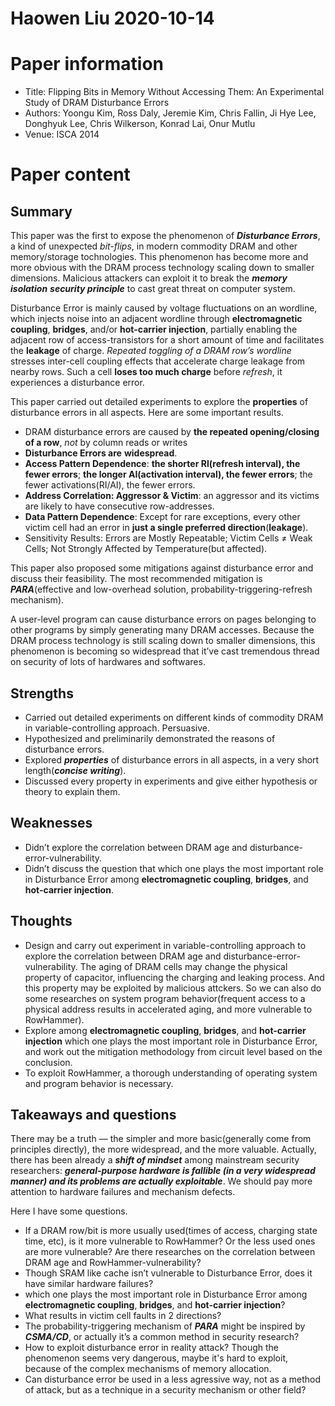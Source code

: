 # Haowen Liu  2020-10-14

# Paper information

- Title: Flipping Bits in Memory Without Accessing Them: An Experimental Study of DRAM Disturbance Errors
- Authors: Yoongu Kim, Ross Daly, Jeremie Kim, Chris Fallin, Ji Hye Lee, Donghyuk Lee, Chris Wilkerson, Konrad Lai, Onur Mutlu
- Venue: ISCA 2014

# Paper content

## Summary
This paper was the first to expose the phenomenon of ***Disturbance Errors***, a kind of unexpected *bit-flips*, in modern commodity DRAM and other memory/storage tochnologies. This phenomenon has become more and more obvious with the DRAM process technology scaling down to smaller dimensions. Malicious attackers can exploit it to break the ***memory isolation*** ***security principle*** to cast great threat on computer system.

Disturbance Error is mainly caused by voltage fluctuations on an wordline, which injects noise into an adjacent wordline through **electromagnetic coupling**, **bridges**, and/or **hot-carrier injection**, partially enabling the adjacent row of access-transistors for a short amount of time and facilitates the **leakage** of charge. *Repeated toggling of a DRAM row’s wordline* stresses inter-cell coupling effects that accelerate charge leakage from nearby rows. Such a cell **loses too much charge** before *refresh*, it experiences a disturbance error.

This paper carried out detailed experiments to explore the **properties** of disturbance errors in all aspects. Here are some important results.

- DRAM disturbance errors are caused by **the repeated opening/closing of a row**, *not* by column reads or writes
- **Disturbance Errors are** **widespread**.
- **Access Pattern Dependence**: **the shorter RI(refresh interval), the fewer errors**; **the longer AI(activation interval), the fewer errors**; the fewer activations(RI/AI), the fewer errors.
- **Address Correlation: Aggressor & Victim**: an aggressor and its victims are likely to have consecutive row-addresses.
- **Data Pattern Dependence**: Except for rare exceptions, every other victim cell had an error in **just a single preferred direction**(**leakage**).
- Sensitivity Results: Errors are Mostly Repeatable; Victim Cells $\ne$ Weak Cells; Not Strongly Affected by Temperature(but affected).

This paper also proposed some mitigations against disturbance error and discuss their feasibility. The most recommended mitigation is ***PARA***(effective and low-overhead solution, probability-triggering-refresh mechanism).

A user-level program can cause disturbance errors on pages belonging to other programs by simply generating many DRAM accesses. Because the DRAM process technology is still scaling down to smaller dimensions, this phenomenon is becoming so widespread that it’ve cast tremendous thread on security of lots of hardwares and softwares.

## Strengths

- Carried out detailed experiments on different kinds of commodity DRAM in variable-controlling approach. Persuasive.
- Hypothesized and preliminarily demonstrated the reasons of disturbance errors.
- Explored ***properties*** of disturbance errors in all aspects, in a very short length(***concise writing***). 
- Discussed every property in experiments and give either hypothesis or theory to explain them.

## Weaknesses

- Didn’t explore the correlation between DRAM age and disturbance-error-vulnerability.
- Didn’t discuss the question that which one plays the most important role in Disturbance Error among **electromagnetic coupling**, **bridges**, and **hot-carrier injection**.

## Thoughts
- Design and carry out experiment in variable-controlling approach to explore the correlation between DRAM age and disturbance-error-vulnerability. The aging of DRAM cells may change the physical property of capacitor, influencing the charging and leaking process. And this property may be exploited by malicious attckers. So we can also do some researches on system program behavior(frequent access to a physical address results in accelerated aging, and more vulnerable to RowHammer).
- Explore among **electromagnetic coupling**, **bridges**, and **hot-carrier injection** which one plays the most important role in Disturbance Error, and work out the mitigation methodology from circuit level based on the conclusion.
- To exploit RowHammer, a thorough understanding of operating system and program behavior is necessary.

## Takeaways and questions
There may be a truth — the simpler and more basic(generally come from principles directly), the more widespread, and the more valuable. Actually, there has been already a ***shift of mindset*** among mainstream security researchers: ***general-purpose hardware is fallible (in a very widespread manner) and its problems are actually exploitable***. We should pay more attention to hardware failures and mechanism defects.

Here I have some questions.

- If a DRAM row/bit is more usually used(times of access, charging state time, etc), is it more vulnerable to RowHammer? Or the less used ones are more vulnerable? Are there researches on the correlation between DRAM age and RowHammer-vulnerability?
- Though SRAM like cache isn’t vulnerable to Disturbance Error, does it have similar hardware failures? 
- which one plays the most important role in Disturbance Error among **electromagnetic coupling**, **bridges**, and **hot-carrier injection**?
- What results in victim cell faults in 2 directions?
- The probability-triggering mechanism of ***PARA*** might be inspired by ***CSMA/CD***, or actually it’s a common method in security research?
- How to exploit disturbance error in reality attack? Though the phenomenon seems very dangerous, maybe it's hard to exploit, because of the complex mechanisms of memory allocation.
- Can disturbance error be used in a less agressive way, not as a method of attack, but as a technique in a security mechanism or other field?

